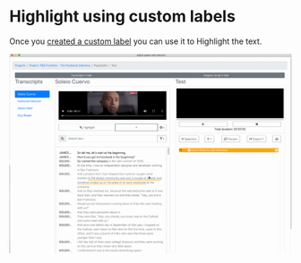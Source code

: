 # Highlight using custom labels

Once you [created a custom label](create-custom-labels.md) you can use it to Highlight the text.



![custom labels Highlight](../../.gitbook/assets/custom-labels-highlight.gif)

